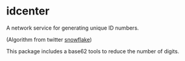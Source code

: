 idcenter
====
A network service for generating unique ID numbers.

(Algorithm from twitter [snowflake](https://github.com/twitter/snowflake))

This package includes a base62 tools to reduce the number of digits.
